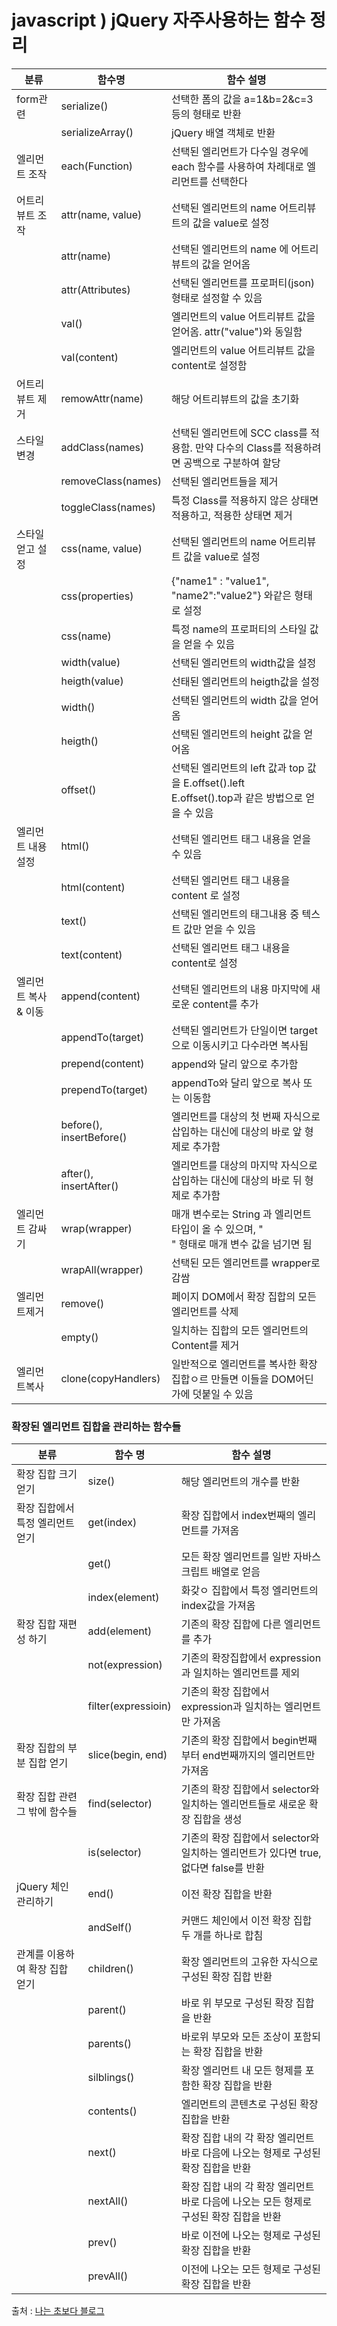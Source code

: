 # javascript ) jQuery 자주사용하는 함수 정리



| 분류                 | 함수명                        | 함수 설명                                                    |
| -------------------- | ----------------------------- | ------------------------------------------------------------ |
| form관련             | serialize()                   | 선택한 폼의 값을 a=1&b=2&c=3 등의 형태로 반환                |
|                      | serializeArray()              | jQuery 배열 객체로 반환                                      |
| 엘리먼트 조작        | each(Function)                | 선택된 엘리먼트가 다수일 경우에 each 함수를 사용하여 차례대로 엘리먼트를 선택한다 |
| 어트리뷰트 조작      | attr(name, value)             | 선택된 엘리먼트의 name 어트리뷰트의 값을 value로 설정        |
|                      | attr(name)                    | 선택된 엘리먼트의 name 에 어트리뷰트의 값을 얻어옴           |
|                      | attr(Attributes)              | 선택된 엘리먼트를 프로퍼티(json)형태로 설정할 수 있음        |
|                      | val()                         | 엘리먼트의 value 어트리뷰트 값을 얻어옴. attr("value")와 동일함 |
|                      | val(content)                  | 엘리먼트의 value 어트리뷰트 값을 content로 설정함            |
| 어트리뷰트 제거      | remowAttr(name)               | 해당 어트리뷰트의 값을 초기화                                |
| 스타일 변경          | addClass(names)               | 선택된 엘리먼트에 SCC class를 적용함. 만약 다수의 Class를 적용하려면 공백으로 구분하여 할당 |
|                      | removeClass(names)            | 선택된 엘리먼트들을 제거                                     |
|                      | toggleClass(names)            | 특정 Class를 적용하지 않은 상태면 적용하고, 적용한 상태면 제거 |
| 스타일 얻고 설정     | css(name, value)              | 선택된 엘리먼트의 name 어트리뷰트 값을 value로 설정          |
|                      | css(properties)               | {"name1" : "value1", "name2":"value2"} 와같은 형태로 설정    |
|                      | css(name)                     | 특정 name의 프로퍼티의 스타일 값을 얻을 수 있음              |
|                      | width(value)                  | 선택된 엘리먼트의 width값을 설정                             |
|                      | heigth(value)                 | 선태된 엘리먼트의 heigth값을 설정                            |
|                      | width()                       | 선택된 엘리먼트의 width 값을 얻어옴                          |
|                      | heigth()                      | 선택된 엘리먼트의 height 값을 얻어옴                         |
|                      | offset()                      | 선택된 엘리먼트의 left 값과 top 값을 E.offset().left<br />E.offset().top과 같은 방법으로 얻을 수 있음 |
| 엘리먼트 내용 설정   | html()                        | 선택된 엘리먼트 태그 내용을 얻을 수 있음                     |
|                      | html(content)                 | 선택된 엘리먼트 태그 내용을 content 로 설정                  |
|                      | text()                        | 선택된 엘리먼트의 태그내용 중 텍스트 값만 얻을 수 있음       |
|                      | text(content)                 | 선택된 엘리먼트 태그 내용을 content로 설정                   |
| 엘리먼트 복사 & 이동 | append(content)               | 선택된 엘리먼트의 내용 마지막에 새로운 content를 추가        |
|                      | appendTo(target)              | 선택된 엘리먼트가 단일이면 target으로 이동시키고 다수라면 복사됨 |
|                      | prepend(content)              | append와 달리 앞으로 추가함                                  |
|                      | prependTo(target)             | appendTo와 달리 앞으로 복사 또는 이동함                      |
|                      | before(),<br />insertBefore() | 엘리먼트를 대상의 첫 번째 자식으로 삽입하는 대신에 대상의 바로 앞 형제로 추가함 |
|                      | after(),<br />insertAfter()   | 엘리먼트를 대상의 마지막 자식으로 삽입하는 대신에 대상의 바로 뒤 형제로 추가함 |
| 엘리먼트 감싸기      | wrap(wrapper)                 | 매개 변수로는 String 과 엘리먼트 타입이 올 수 있으며, "<div class="hello"></div>" 형태로 매개 변수 값을 넘기면 됨 |
|                      | wrapAll(wrapper)              | 선택된 모든 엘리먼트를 wrapper로 감쌈                        |
| 엘리먼트제거         | remove()                      | 페이지 DOM에서 확장 집합의 모든 엘리먼트를 삭제              |
|                      | empty()                       | 일치하는 집합의 모든 엘리먼트의 Content를 제거               |
| 엘리먼트복사         | clone(copyHandlers)           | 일반적으로 엘리먼트를 복사한 확장 집합ㅇ르 만들면 이들을 DOM어딘가에 덧붙일 수 있음 |



### 확장된 엘리먼트 집합을 관리하는 함수들

| 분류                             | 함수 명             | 함수 설명                                                    |
| -------------------------------- | ------------------- | ------------------------------------------------------------ |
| 확장 집합 크기 얻기              | size()              | 해당 엘리먼트의 개수를 반환                                  |
| 확장 집합에서 특정 엘리먼트 얻기 | get(index)          | 확장 집합에서 index번째의 엘리먼트를 가져옴                  |
|                                  | get()               | 모든 확장 엘리먼트를 일반 자바스크립트 배열로 얻음           |
|                                  | index(element)      | 화갖ㅇ 집합에서 특정 엘리먼트의 index값을 가져옴             |
| 확장 집합 재편성 하기            | add(element)        | 기존의 확장 집합에 다른 엘리먼트를 추가                      |
|                                  | not(expression)     | 기존의 확장집합에서 expression과 일치하는 엘리먼트를 제외    |
|                                  | filter(expressioin) | 기존의 확장 집합에서 expression과 일치하는 엘리먼트만 가져옴 |
| 확장 집합의 부분 집합 얻기       | slice(begin, end)   | 기존의 확장 집합에서 begin번째부터 end번째까지의 엘리먼트만 가져옴 |
| 확장 집합 관련 그 밖에 함수들    | find(selector)      | 기존의 확장 집합에서 selector와 일치하는 엘리먼트들로 새로운 확장 집합을 생성 |
|                                  | is(selector)        | 기존의 확장 집합에서 selector와 일치하는 엘리먼트가 있다면 true, 없다면 false를 반환 |
| jQuery 체인 관리하기             | end()               | 이전 확장 집합을 반환                                        |
|                                  | andSelf()           | 커맨드 체인에서 이전 확장 집합 두 개를 하나로 합침           |
| 관계를 이용하여 확장 집합 얻기   | children()          | 확장 엘리먼트의 고유한 자식으로 구성된 확장 집합 반환        |
|                                  | parent()            | 바로 위 부모로 구성된 확장 집합을 반환                       |
|                                  | parents()           | 바로위 부모와 모든 조상이 포함되는 확장 집합을 반환          |
|                                  | silblings()         | 확장 엘리먼트 내 모든 형제를 포함한 확장 집합을 반환         |
|                                  | contents()          | 엘리먼트의 콘텐츠로 구성된 확장 집합을 반환                  |
|                                  | next()              | 확장 집합 내의 각 확장 엘리먼트 바로 다음에 나오는 형제로 구성된 확장 집합을 반환 |
|                                  | nextAll()           | 확장 집합 내의 각 확장 엘리먼트 바로 다음에 나오는 모든 형제로 구성된 확장 집합을 반환 |
|                                  | prev()              | 바로 이전에 나오는 형제로 구성된 확장 집합을 반환            |
|                                  | prevAll()           | 이전에 나오는 모든 형제로 구성된 확장 집합을 반환            |

출처 : [나는 초보다 블로그](https://ggoreb.tistory.com/172)